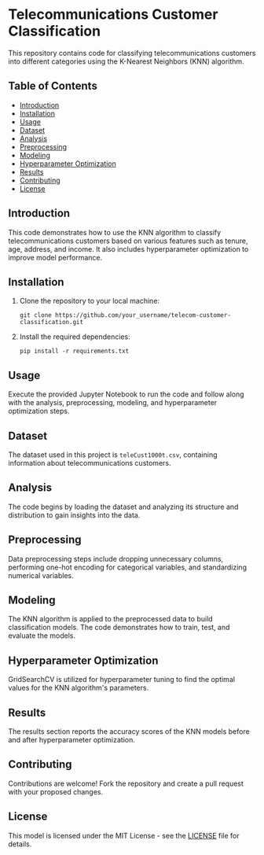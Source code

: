 # Telecommunications Customer Classification

This repository contains code for classifying telecommunications customers into different categories using the K-Nearest Neighbors (KNN) algorithm.

## Table of Contents
- [Introduction](#introduction)
- [Installation](#installation)
- [Usage](#usage)
- [Dataset](#dataset)
- [Analysis](#analysis)
- [Preprocessing](#preprocessing)
- [Modeling](#modeling)
- [Hyperparameter Optimization](#hyperparameter-optimization)
- [Results](#results)
- [Contributing](#contributing)
- [License](#license)

## Introduction
This code demonstrates how to use the KNN algorithm to classify telecommunications customers based on various features such as tenure, age, address, and income. It also includes hyperparameter optimization to improve model performance.

## Installation
1. Clone the repository to your local machine:
    ```
    git clone https://github.com/your_username/telecom-customer-classification.git
    ```
2. Install the required dependencies:
    ```
    pip install -r requirements.txt
    ```

## Usage
Execute the provided Jupyter Notebook to run the code and follow along with the analysis, preprocessing, modeling, and hyperparameter optimization steps.

## Dataset
The dataset used in this project is `teleCust1000t.csv`, containing information about telecommunications customers.

## Analysis
The code begins by loading the dataset and analyzing its structure and distribution to gain insights into the data.

## Preprocessing
Data preprocessing steps include dropping unnecessary columns, performing one-hot encoding for categorical variables, and standardizing numerical variables.

## Modeling
The KNN algorithm is applied to the preprocessed data to build classification models. The code demonstrates how to train, test, and evaluate the models.

## Hyperparameter Optimization
GridSearchCV is utilized for hyperparameter tuning to find the optimal values for the KNN algorithm's parameters.

## Results
The results section reports the accuracy scores of the KNN models before and after hyperparameter optimization.

## Contributing
Contributions are welcome! Fork the repository and create a pull request with your proposed changes.

## License
This model is licensed under the MIT License - see the [LICENSE](LICENSE) file for details.
